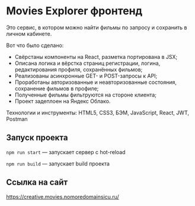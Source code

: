 # Movies Explorer фронтенд

Это сервис, в котором можно найти фильмы по запросу и сохранить в личном кабинете.

Вот что было сделано:
- Свёрстаны компоненты на React, разметка портирована в JSX;
- Описана логика и вёрстка страниц регистрации, логина, редактирования профиля, сохранённых фильмов;
- Реализованы асинхронные GET- и POST-запросы к API;
- Проработаны авторизованные и неавторизованные состояния, сохранение фильмов в профиле;
- Полученные фильмы фильтруются на стороне клиента;
- Проект задеплоен на Яндекс Облако.

Технологии и инструменты: HTML5, CSS3, БЭМ, JavaScript, React, JWT, Postman

## Запуск проекта

`npm run start` — запускает сервер с hot-reload

`npm run build` — запускает build проекта

## Ссылка на сайт

https://creative.movies.nomoredomainsicu.ru/
